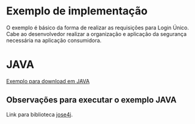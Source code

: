 
# **Exemplo de implementação**


O exemplo é básico da forma de realizar as requisições para Login Único.
Cabe ao desenvolvedor realizar a organização e aplicação da segurança
necessária na aplicação consumidora.

# JAVA

[Exemplo para download em JAVA](./EXEMPLO-INTEGRACAO.java)

## **Observações para executar o exemplo JAVA**

Link para biblioteca [jose4j](https://javalibs.com/artifact/org.bitbucket.b_c/jose4j).
